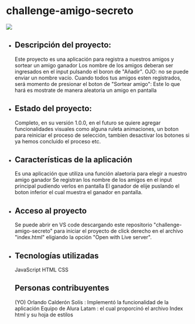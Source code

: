 # challenge-amigo-secreto
<img src= "https://images.squarespace-cdn.com/content/v1/5d38af596682e900018c1995/1a1ddb0b-e6fa-4e08-a995-42a2481394c0/IMG-BLOG-banner-interior-ti%CC%81tulo.jpg?format=1500w">
<ul> 
  <li>
   <h2>Descripción del proyecto: </h2>

  Este proyecto es una aplicación para registra a nuestros amigos y sortear un amigo ganador
  Los nombre de los amigos deberan ser ingresados en el input pulsando el boron de "Añadir".
  OJO: no se puede enviar un nombre vacío.
  Cuando todos tus amigos esten registrados, será momento de presionar el boton de "Sortear amigo":
  Este lo que hará es mostrate de manera aleatoria un amigo en pantalla 
  </li>

   <li>
   <h2>Estado del proyecto: </h2>
    Completo, en su versión 1.0.0, en el futuro se quiere agregar funcionalidades visuales como alguna ruleta
    animaciones, un boton para reiniciar el proceso de selección, tambien desactivar los botones si ya hemos concluido el proceso
    etc.
  </li>

  <li>
   <h2>Características de la aplicación </h2>
    Es una aplicación que utiliza una función alaetoria para elegir a nuestro amigo ganador
    Se registran los nombre de los amigos en el input principal pudiendo verlos en pantalla
    El ganador de elije puslando el boton inferior el cual muestra el ganador en pantalla.
  </li>
  <li>
   <h2>Acceso al proyecto</h2>
   Se puede abrir en VS code descargando este repositorio "challenge-amigo-secreto"
    para iniciar el proyecto de click derecho en el archivo "index.html" eligiando la 
    opción "Open with Live server".
  </li>
   <li>
   <h2>Tecnologías utilizadas </h2>
     JavaScript
     HTML
     CSS
  </li>
   <h2>Personas contribuyentes</h2>
       (YO) Orlando Calderón Solís : Implementó la funcionalidad de la aplicación
       Equipo de Alura Latam : el cual proporcinó el archivo Index html y su hoja de estilos
  </li>
 
 
 

  
  
<ul>
